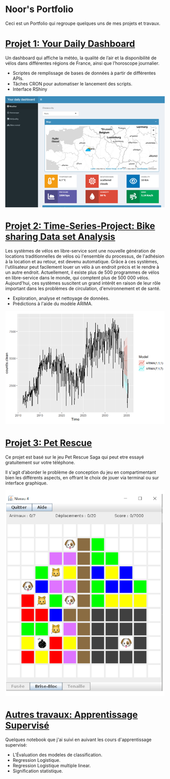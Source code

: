 # Noor's Portfolio

Ceci est un Portfolio qui regroupe quelques uns de mes projets et travaux.

# [Projet 1: Your Daily Dashboard](https://github.com/hamel-amir/Dashboard-Meteo)
Un dashboard qui affiche la météo, la qualité de l’air et la disponibilité de vélos dans différentes régions de France, ainsi que l’horoscope journalier.
- Scriptes de remplissage de bases de données à partir de différentes APIs.
- Tâches CRON pour automatiser le lancement des scripts.
- Interface RShiny

![](/images/dashboard.png)

# [Projet 2: Time-Series-Project: Bike sharing Data set Analysis](https://github.com/NoorKhalal/Time-Series-Project)
Les systèmes de vélos en libre-service sont une nouvelle génération de locations traditionnelles de vélos où l'ensemble du processus, de l'adhésion à la location et au retour, est devenu automatique. Grâce à ces systèmes, l'utilisateur peut facilement louer un vélo à un endroit précis et le rendre à un autre endroit. Actuellement, il existe plus de 500 programmes de vélos en libre-service dans le monde, qui comptent plus de 500 000 vélos. Aujourd'hui, ces systèmes suscitent un grand intérêt en raison de leur rôle important dans les problèmes de circulation, d'environnement et de santé.
 - Exploration, analyse et nettoyage de données. 
 - Prédictions à l'aide du modèle ARIMA.

![](/images/arima.png)

# [Projet 3: Pet Rescue](https://github.com/NoorKhalal/Pet-Rescue)
Ce projet est basé sur le jeu Pet Rescue Saga qui peut etre essayé gratuitement sur votre téléphone.

Il s'agit d’aborder le problème de conception du jeu en compartimentant bien les différents aspects, en offrant le choix de jouer via terminal ou sur interface graphique.

![](/images/petRescue.png)

# [Autres travaux: Apprentissage Supervisé](https://github.com/NoorKhalal/Suppervised-ML/blob/main/README.md)
Quelques notebook que j'ai suivi en auivant les cours d'apprentissage supervisé:
- L'Évaluation des modeles de classification.
- Regression Logistique.
- Regression Logistique multiple linear.
- Signification statistique.
